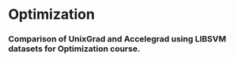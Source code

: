 # Optimization
### Comparison of **UnixGrad** and **Accelegrad** using **LIBSVM** datasets for Optimization course. 
